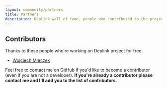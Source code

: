 ```yaml
---
layout: community/partners
title: Partners
description: Deplink wall of fame, people who contributed to the project for free or by making donations. Thanks to them the project is still active developing.
---
```


Contributors
------------

Thanks to these people who're working on Deplink project for free:

- [Wojciech Mleczek](https://github.com/mleczek)

Feel free to contact me on GitHub if you'd like to become a contributor (even if you are not a developer). **If you're already a contributor please contact me and I'll add you to the list of contributors.**
